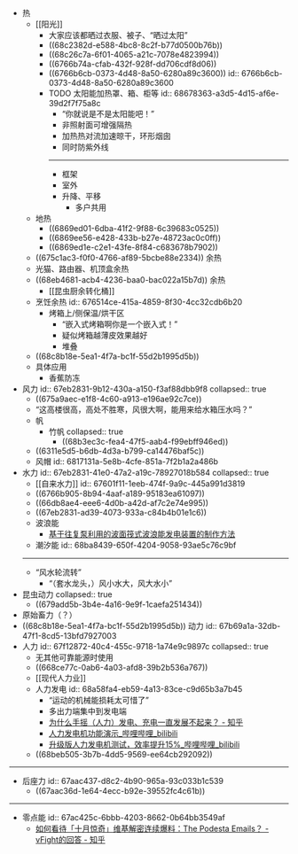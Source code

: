 - 热
	- [[阳光]]
		- 大家应该都晒过衣服、被子、“晒过太阳”
		- ((68c2382d-e588-4bc8-8c2f-b77d0500b76b))
		- ((68c26c7a-6f01-4065-a21c-7078e4823994))
		- ((6766b74a-cfab-432f-928f-dd706cdf8d06))
		- ((6766b6cb-0373-4d48-8a50-6280a89c3600))
		  id:: 6766b6cb-0373-4d48-8a50-6280a89c3600
		- TODO 太阳能加热罩、箱、柜等
		  id:: 68678363-a3d5-4d15-af6e-39d2f7f75a8c
			- “你就说是不是太阳能吧！”
			- 非照射面可增强隔热
			- 加热热对流加速晾干，环形烟囱
			- 同时防紫外线
			- ---
			- 框架
			- 室外
			- 升降、平移
				- 多户共用
	- 地热
		- ((6869ed01-6dba-41f2-9f88-6c39683c0525))
		- ((6869ee56-e428-433b-b27e-48723ac0c0ff))
		- ((6869ed1e-c2e1-43fe-8f84-c683678b7902))
	- ((675c1ac3-f0f0-4766-af89-5bcbe88e2334)) 余热
	- 光猫、路由器、机顶盒余热
	- ((68eb4681-acb4-4236-baa0-bac022a15b7d)) 余热
		- [[昆虫厨余转化桶]]
	- 烹饪余热
	  id:: 676514ce-415a-4859-8f30-4cc32cdb6b20
		- 烤箱上/侧保温/烘干区
			- “嵌入式烤箱啊你是一个嵌入式！”
			- 疑似烤箱越薄皮效果越好
			- 堆叠
	- ((68c8b18e-5ea1-4f7a-bc1f-55d2b1995d5b))
	- 具体应用
		- 香蕉防冻
- 风力
  id:: 67eb2831-9b12-430a-a150-f3af88dbb9f8
  collapsed:: true
	- ((675a9aec-e1f8-4c60-a913-e196ae92c7ce))
	- “这高楼很高，高处不胜寒，风很大啊，能用来给水箱压水吗？”
	- 帆
		- 竹帆
		  collapsed:: true
			- ((68b3ec3c-fea4-47f5-aab4-f99ebff946ed))
	- ((6311e5d5-b6db-4d3a-b799-ca14476baf5c))
	- 风帽
	  id:: 6817131a-5e8b-4cfe-851a-7f2b1a2a486b
- 水力
  id:: 67eb2831-41e0-47a2-a19c-78927018b584
  collapsed:: true
	- [[自来水力]]
	  id:: 67601f11-1eeb-474f-9a9c-445a991d3819
	- ((6766b905-8b94-4aaf-a189-95183ea61097))
	- ((66db8ae4-eee6-4d0b-a42d-af7c2e74e995))
	- ((67eb2831-ad39-4073-933a-c84b4b01e1c6))
	- 波浪能
		- [基于往复泵利用的波面筏式波浪能发电装置的制作方法](https://www.xjishu.com/zhuanli/44/201110054499.html)
	- 潮汐能
	  id:: 68ba8439-650f-4204-9058-93ae5c76c9bf
	- ---
	- “风水轮流转”
		- “（套水龙头，）风小水大，风大水小”
- 昆虫动力
  collapsed:: true
	- ((679add5b-3b4e-4a16-9e9f-1caefa251434))
- 原始畜力（？）
- ((68c8b18e-5ea1-4f7a-bc1f-55d2b1995d5b)) 动力
  id:: 67b69a1a-32db-47f1-8cd5-13bfd7927003
- 人力
  id:: 67f12872-40c4-455c-9718-1a74e9c9897c
  collapsed:: true
	- 无其他可靠能源时使用
	- ((668ce77c-0ab6-4a03-afd8-39b2b536a767))
	- [[现代人力业]]
	- 人力发电
	  id:: 68a58fa4-eb59-4a13-83ce-c9d65b3a7b45
		- “运动的机械能损耗太可惜了”
		- 多出力端集中到发电端
		- [为什么手摇（人力）发电、充电一直发展不起来？ - 知乎](https://www.zhihu.com/question/59402707)
		- [人力发电机功能演示_哔哩哔哩_bilibili](https://www.bilibili.com/video/BV1Mj421Q7CB/)
		- [升级版人力发电机测试，效率提升15%_哔哩哔哩_bilibili](https://www.bilibili.com/video/BV1Dx6oYXEBj/)
	- ((68beb505-3b7b-4dd5-9569-ee64cb292092))
- ---
- 后座力
  id:: 67aac437-d8c2-4b90-965a-93c033b1c539
	- ((67aac36d-1e64-4ecc-b92e-39552fc4c61b))
- ---
- 零点能
  id:: 67ac425c-6bbb-4203-8662-0b64bb3549af
	- [如何看待「十月惊奇」维基解密连续爆料：The Podesta Emails？ - vFight的回答 - 知乎](https://www.zhihu.com/question/51362588/answer/134796528)
